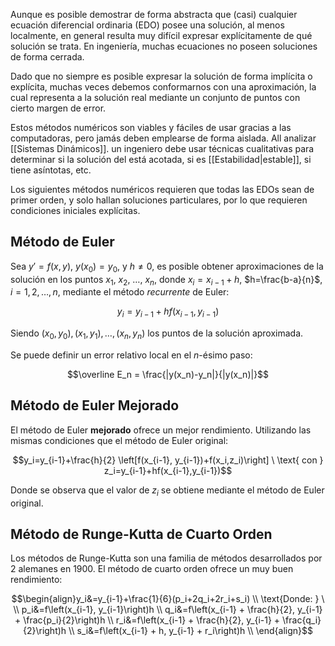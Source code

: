 Aunque es posible demostrar de forma abstracta que (casi) cualquier ecuación diferencial ordinaria (EDO) posee una solución, al menos localmente, en general resulta muy difícil expresar explícitamente de qué solución se trata. En ingeniería, muchas ecuaciones no poseen soluciones de forma cerrada.

Dado que no siempre es posible expresar la solución de forma implícita o explícita, muchas veces debemos conformarnos con una aproximación, la cual representa a la solución real mediante un conjunto de puntos con cierto margen de error.

Estos métodos numéricos son viables y fáciles de usar gracias a las computadoras, pero jamás deben emplearse de forma aislada. All analizar [[Sistemas Dinámicos]]. un ingeniero debe usar técnicas cualitativas para determinar si la solución del está acotada, si es [[Estabilidad|estable]], si tiene asíntotas, etc.

Los siguientes métodos numéricos requieren que todas las EDOs sean de primer orden, y solo hallan soluciones particulares, por lo que requieren condiciones iniciales explícitas.

## Método de Euler

Sea $y'=f(x,y)$, $y(x_0)=y_0$, y $h\ne 0$, es posible obtener aproximaciones de la solución en los puntos $x_1$, $x_2$, $\dots$, $x_n$, donde $x_i=x_{i-1}+h$, $h=\frac{b-a}{n}$, $i=1,2,\dots,n$, mediante el método *recurrente* de Euler:

$$y_i=y_{i-1}+hf(x_{i-1},y_{i-1})$$

Siendo $(x_0,y_0), (x_1,y_1),\dots,(x_n,y_n)$ los puntos de la solución aproximada.

Se puede definir un error relativo local en el $n$-ésimo paso:

$$\overline E_n = \frac{|y(x_n)-y_n|}{|y(x_n)|}$$

## Método de Euler Mejorado

El método de Euler **mejorado** ofrece un mejor rendimiento. Utilizando las mismas condiciones que el método de Euler original:

$$y_i=y_{i-1}+\frac{h}{2} \left[f(x_{i-1}, y_{i-1})+f(x_i,z_i)\right] \ \text{ con } z_i=y_{i-1}+hf(x_{i-1},y_{i-1})$$

Donde se observa que el valor de $z_i$ se obtiene mediante el método de Euler original.

## Método de Runge-Kutta de Cuarto Orden

Los métodos de Runge-Kutta son una familia de métodos desarrollados por 2 alemanes en 1900. El método de cuarto orden ofrece un muy buen rendimiento:

$$\begin{align}y_i&=y_{i-1}+\frac{1}{6}(p_i+2q_i+2r_i+s_i) \\
\text{Donde: } \ \\
p_i&=f\left(x_{i-1}, y_{i-1}\right)h \\
q_i&=f\left(x_{i-1} + \frac{h}{2}, y_{i-1} + \frac{p_i}{2}\right)h \\
r_i&=f\left(x_{i-1} + \frac{h}{2}, y_{i-1} + \frac{q_i}{2}\right)h \\
s_i&=f\left(x_{i-1} + h, y_{i-1} + r_i\right)h \\
\end{align}$$

